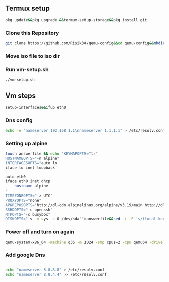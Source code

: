 ## Termux setup
```bash
pkg update&&pkg upgrade &&termux-setup-storage&&pkg install git
```

### Clone this Repository
```bash
git clone https://github.com/Risik34/qemu-config&&cd qemu-config&&mkdir iso
```
### Move iso file to iso dir

### Run vm-setup.sh
```bash
./vm-setup.sh 
```
## Vm steps
```bash
setup-interfaces&&ifup eth0
```
### Dns config
```bash
echo -e "nameserver 192.168.1.1\nnameserver 1.1.1.1" > /etc/resolv.conf
```

### Setting up alpine
```bash
touch answerfile && echo "KEYMAPOPTS="tr"
HOSTNAMEOPTS="-n alpine"
INTERFACESOPTS="auto lo
iface lo inet loopback

auto eth0
iface eth0 inet dhcp
    hostname alpine
"
TIMEZONEOPTS="-z UTC"
PROXYOPTS="none"
APKREPOSOPTS="http://dl-cdn.alpinelinux.org/alpine/v3.19/main http://dl-cdn.alpinelinux.org/alpine/v3.19/community"
SSHDOPTS="-c openssh"
NTPOPTS="-c busybox"
DISKOPTS="-v -m sys -s 0 /dev/sda"">answerfile&&sed -i -E 's/(local kernel_opts)=.*/\1="console=ttyS0"/' /sbin/setup-disk&&setup-alpine -f answerfile
```
### Power off and turn on again 
```bash
qemu-system-x86_64 -machine q35 -m 1024 -smp cpus=2 -cpu qemu64 -drive if=pflash,format=raw,read-only=on,file=$PREFIX/share/qemu/edk2-x86_64-code.fd -netdev user,id=n1,dns=8.8.8.8,hostfwd=tcp::2222-:22 -device virtio-net,netdev=n1 -nographic iso/alpine.img
```
### Add google Dns
```bash

echo "nameserver 8.8.8.8" > /etc/resolv.conf
echo "nameserver 8.8.4.4" >> /etc/resolv.conf
```

